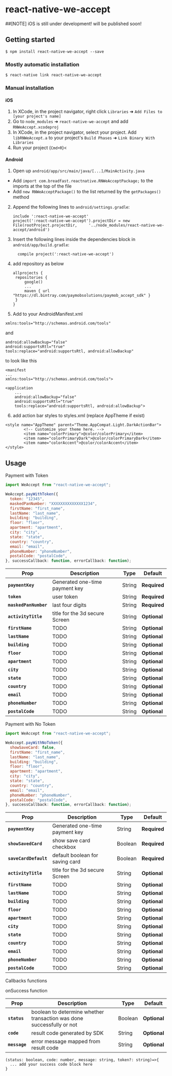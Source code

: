 # react-native-we-accept

##[NOTE] iOS is still under development! will be published soon!


## Getting started

`$ npm install react-native-we-accept --save`

### Mostly automatic installation

`$ react-native link react-native-we-accept`

### Manual installation

#### iOS

1. In XCode, in the project navigator, right click `Libraries` ➜ `Add Files to [your project's name]`
2. Go to `node_modules` ➜ `react-native-we-accept` and add `RNWeAccept.xcodeproj`
3. In XCode, in the project navigator, select your project. Add `libRNWeAccept.a` to your project's `Build Phases` ➜ `Link Binary With Libraries`
4. Run your project (`Cmd+R`)<

#### Android

1. Open up `android/app/src/main/java/[...]/MainActivity.java`

- Add `import com.breadfast.reactnative.RNWeAcceptPackage;` to the imports at the top of the file
- Add `new RNWeAcceptPackage()` to the list returned by the `getPackages()` method

2. Append the following lines to `android/settings.gradle`:
   ```
   include ':react-native-we-accept'
   project(':react-native-we-accept').projectDir = new File(rootProject.projectDir, 	'../node_modules/react-native-we-accept/android')
   ```
3. Insert the following lines inside the dependencies block in `android/app/build.gradle`:
   ```
     compile project(':react-native-we-accept')
   ```
4. add repository as below
   ```
   allprojects {
   	repositories {
   		google()
   		...
   		maven { url "https://dl.bintray.com/paymobsolutions/paymob_accept_sdk" }
   	}
   }
   ```
5. Add to your AndroidManifest.xml

```
xmlns:tools="http://schemas.android.com/tools"
```

and

```
android:allowBackup="false"
android:supportsRtl="true"
tools:replace="android:supportsRtl, android:allowBackup"
```

to look like this

```
<manifest
...
xmlns:tools="http://schemas.android.com/tools">

<application
    ...
    android:allowBackup="false"
    android:supportsRtl="true"
    tools:replace="android:supportsRtl, android:allowBackup">
```

6. add action bar styles to styles.xml (replace AppTheme if exist)

```
<style name="AppTheme" parent="Theme.AppCompat.Light.DarkActionBar">
        <!-- Customize your theme here. -->
        <item name="colorPrimary">@color/colorPrimary</item>
        <item name="colorPrimaryDark">@color/colorPrimaryDark</item>
        <item name="colorAccent">@color/colorAccent</item>
</style>
```

## Usage

Payment with Token

```javascript
import WeAccept from "react-native-we-accept";

WeAccept.payWithToken({
  token: "12345",
  maskedPanNumber: "XXXXXXXXXXXXXX1234",
  firstName: "first_name",
  lastName: "last_name",
  building: "building",
  floor: "floor",
  apartment: "apartment",
  city: "city",
  state: "state",
  country: "country",
  email: "email",
  phoneNumber: "phoneNumber",
  postalCode: "postalCode",
}, successCallback: function, errorCallback: function);
```

| Prop                  | Description                    | Type   | Default      |
| --------------------- | ------------------------------ | ------ | ------------ |
| **`paymentKey`**      | Generated one-time payment key | String | **Required** |
| **`token`**           | user token                     | String | **Required** |
| **`maskedPanNumber`** | last four digits               | String | **Required** |
| **`activityTitle`**   | title for the 3d secure Screen | String | **Optional** |
| **`firstName`**       | TODO                           | String | **Optional** |
| **`lastName`**        | TODO                           | String | **Optional** |
| **`building`**        | TODO                           | String | **Optional** |
| **`floor`**           | TODO                           | String | **Optional** |
| **`apartment`**       | TODO                           | String | **Optional** |
| **`city`**            | TODO                           | String | **Optional** |
| **`state`**           | TODO                           | String | **Optional** |
| **`country`**         | TODO                           | String | **Optional** |
| **`email`**           | TODO                           | String | **Optional** |
| **`phoneNumber`**     | TODO                           | String | **Optional** |
| **`postalCode`**      | TODO                           | String | **Optional** |

Payment with No Token

```javascript
import WeAccept from "react-native-we-accept";

WeAccept.payWithNoToken({
  showSaveCard: false,
  firstName: "first_name",
  lastName: "last_name",
  building: "building",
  floor: "floor",
  apartment: "apartment",
  city: "city",
  state: "state",
  country: "country",
  email: "email",
  phoneNumber: "phoneNumber",
  postalCode: "postalCode",
}, successCallback: function, errorCallback: function);
```

| Prop                  | Description                     | Type    | Default      |
| --------------------- | ------------------------------- | ------- | ------------ |
| **`paymentKey`**      | Generated one-time payment key  | String  | **Required** |
| **`showSavedCard`**   | show save card checkbox         | Boolean | **Required** |
| **`saveCardDefault`** | default boolean for saving card | Boolean | **Required** |
| **`activityTitle`**   | title for the 3d secure Screen  | String  | **Optional** |
| **`firstName`**       | TODO                            | String  | **Optional** |
| **`lastName`**        | TODO                            | String  | **Optional** |
| **`building`**        | TODO                            | String  | **Optional** |
| **`floor`**           | TODO                            | String  | **Optional** |
| **`apartment`**       | TODO                            | String  | **Optional** |
| **`city`**            | TODO                            | String  | **Optional** |
| **`state`**           | TODO                            | String  | **Optional** |
| **`country`**         | TODO                            | String  | **Optional** |
| **`email`**           | TODO                            | String  | **Optional** |
| **`phoneNumber`**     | TODO                            | String  | **Optional** |
| **`postalCode`**      | TODO                            | String  | **Optional** |

Callbacks functions

onSuccess function

| Prop          | Description                                                           | Type    | Default      |
| ------------- | --------------------------------------------------------------------- | ------- | ------------ |
| **`status`**  | boolean to determine whether transaction was done successfully or not | Boolean | **Optional** |
| **`code`**    | result code generated by SDK                                          | String  | **Optional** |
| **`message`** | error message mapped from result code                                 | String  | **Optional** |

```
(status: boolean, code: number, message: string, token?: string)=>{
  ... add your success code block here
}
```

